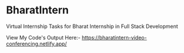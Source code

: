 # BharatIntern
Virtual Internship Tasks for Bharat Internship in Full Stack Development

View My Code's Output Here:- https://bharatintern-video-conferencing.netlify.app/
